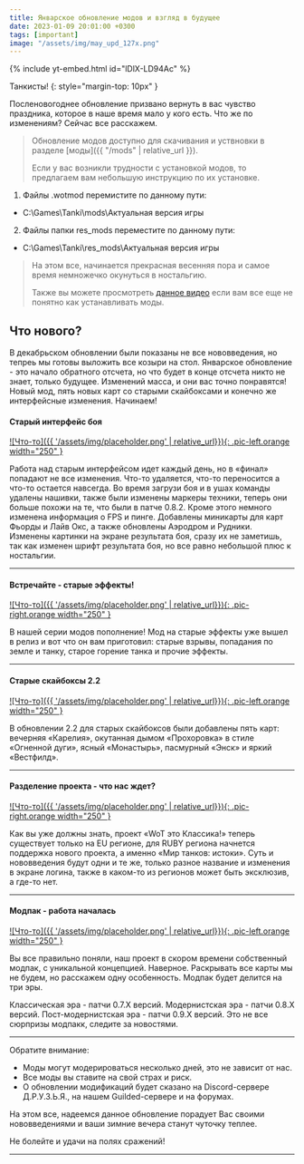 ```yaml
---
title: Январское обновление модов и взгляд в будущее
date: 2023-01-09 20:01:00 +0300
tags: [important]
image: "/assets/img/may_upd_127x.png"
---
```

<p style="display: none">Вот и закончились новогодние праздники, пора работать...</p>

{% include yt-embed.html id="lDlX-LD94Ac" %}

Танкисты!
{: style="margin-top: 10px" }

Посленовогоднее обновление призвано вернуть в вас чувство праздника, которое в наше время мало у кого есть. Что же по изменениям? Сейчас все расскажем.

> Обновление модов доступно для скачивания и уствновки в разделе [моды]({{ "/mods" | relative_url }}).
>
> Если у вас возникли трудности с установкой модов, то предлагаем вам небольшую инструкцию по их установке.
1. Файлы .wotmod перемистите по данному пути:
- C:\Games\Tanki\mods\Актуальная версия игры
2. Файлы папки res_mods переместите по данному пути:
- C:\Games\Tanki\res_mods\Актуальная версия игры
> 
> На этом все, начинается прекрасная весенняя пора и самое время немножечко окунуться в ностальгию.
>
> Также вы можете просмотреть [данное видео](https://www.youtube.com/watch?v=XLn-GLCK1Qk) если вам все еще не понятно как устанавливать моды.

## Что нового?

В декабрьском обновлении были показаны не все нововведения, но тепреь мы готовы выложить все козыри на стол. Январское обновление - это начало обратного отсчета, но что будет в конце отсчета никто не знает, только будущее. Изменений масса, и они вас точно понравятся! Новый мод, пять новых карт со старыми скайбоксами и конечно же интерфейсные изменения. Начинаем!

#### Старый интерфейс боя

[![Что-то]({{ '/assets/img/placeholder.png' | relative_url}}){: .pic-left.orange width="250" }](https://example.com)

Работа над старым интерфейсом идет каждый день, но в «финал» попадают не все изменения. Что-то удаляется, что-то переносится а что-то остается навсегда. Во время загрузи боя и в ушах команды удалены нашивки, также были изменены маркеры техники, теперь они больше похожи на те, что были в патче 0.8.2. Кроме этого немного изменена информация о FPS и пинге. Добавлены миникарты для карт Фьорды и Лайв Окс, а также обновлены Аэродром и Рудники. Изменены картинки на экране результата боя, сразу их не заметишь, так как изменен шрифт результата боя, но все равно небольшой плюс к ностальгии.

---

#### Встречайте - старые эффекты!

[![Что-то]({{ '/assets/img/placeholder.png' | relative_url}}){: .pic-right.orange width="250" }](https://example.com)

В нашей серии модов пополнение! Мод на старые эффекты уже вышел в релиз и вот что он вам приготовил: старые взрывы, попадания по земле и танку, старое горение танка и прочие эффекты.

---

#### Старые скайбоксы 2.2

[![Что-то]({{ '/assets/img/placeholder.png' | relative_url}}){: .pic-left.orange width="250" }](https://example.com)

В обновлении 2.2 для старых скайбоксов были добавлены пять карт: вечерняя «Карелия», окутанная дымом «Прохоровка» в стиле «Огненной дуги», ясный «Монастырь», пасмурный «Энск» и яркий «Вестфилд».

---

#### Разделение проекта - что нас ждет?

[![Что-то]({{ '/assets/img/placeholder.png' | relative_url}}){: .pic-right.orange width="250" }](https://example.com)

Как вы уже должны знать, проект «WoT это Классика!» теперь существует только на EU регионе, для RUBY региона начнется поддержка нового проекта, а именно «Мир танков: истоки». Суть и нововведения будут одни и те же, только разное название и изменения в экране логина, также в каком-то из регионов может быть эксклюзив, а где-то нет.

---

#### Модпак - работа началась

[![Что-то]({{ '/assets/img/placeholder.png' | relative_url}}){: .pic-left.orange width="250" }](https://example.com)

Вы все правильно поняли, наш проект в скором времени собственный модпак, с уникальной концепцией. Наверное. Раскрывать все карты мы не будем, но расскажем одну особенность. Модпак будет делится на три эры.

Классическая эра - патчи 0.7.Х версий.
Модернистская эра - патчи 0.8.Х версий.
Пост-модернистская эра - патчи 0.9.Х версий.
Это не все сюрпризы модпакк, следите за новостями.

---

Обратите внимание:

- Моды могут модерироваться несколько дней, это не зависит от нас.
- Все моды вы ставите на свой страх и риск.
- О обновлении модификаций будет сказано на Discord-сервере Д.Р.У.З.Ь.Я., на нашем Guilded-сервере и на форумах.

На этом все, надеемся данное обновление порадует Вас своими нововведениями и ваши зимние вечера станут чуточку теплее.

Не болейте и удачи на полях сражений!

---

